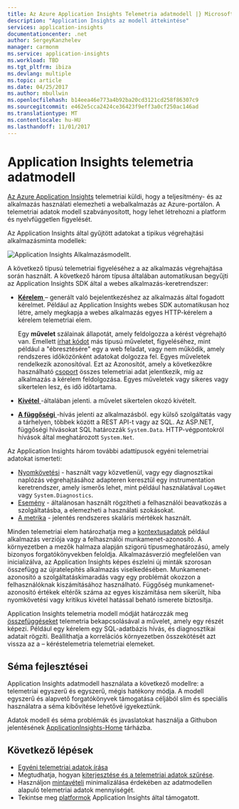 ```yaml
---
title: Az Azure Application Insights Telemetria adatmodell |} Microsoft Docs
description: "Application Insights az modell áttekintése"
services: application-insights
documentationcenter: .net
author: SergeyKanzhelev
manager: carmonm
ms.service: application-insights
ms.workload: TBD
ms.tgt_pltfrm: ibiza
ms.devlang: multiple
ms.topic: article
ms.date: 04/25/2017
ms.author: mbullwin
ms.openlocfilehash: b14eea46e773a4b92ba20cd3121cd258f86307c9
ms.sourcegitcommit: e462e5cca2424ce36423f9eff3a0cf250ac146ad
ms.translationtype: MT
ms.contentlocale: hu-HU
ms.lasthandoff: 11/01/2017
---
```

# <a name="application-insights-telemetry-data-model"></a>Application Insights telemetria adatmodell

[Az Azure Application Insights](app-insights-overview.md) telemetriai küldi, hogy a teljesítmény- és az alkalmazás használati elemezheti a webalkalmazás az Azure-portálon. A telemetriai adatok modell szabványosított, hogy lehet létrehozni a platform és nyelvfüggetlen figyelését. 

Az Application Insights által gyűjtött adatokat a tipikus végrehajtási alkalmazásminta modellek:

![Application Insights Alkalmazásmodellt.](./media/application-insights-data-model/application-insights-data-model.png)

A következő típusú telemetriai figyeléséhez a az alkalmazás végrehajtása során használt. A következő három típusa általában automatikusan begyűjti az Application Insights SDK által a webes alkalmazás-keretrendszer:

* [**Kérelem** ](application-insights-data-model-request-telemetry.md) – generált való bejelentkezéshez az alkalmazás által fogadott kérelmet. Például az Application Insights webes SDK automatikusan hoz létre, amely megkapja a webes alkalmazás egyes HTTP-kérelem a kérelem telemetriai elem. 

    Egy **művelet** szálainak állapotát, amely feldolgozza a kérést végrehajtó van. Emellett [írhat kódot](app-insights-api-custom-events-metrics.md#trackrequest) más típusú műveletet, figyeléséhez, mint például a "ébresztésére" egy a web feladat, vagy nem működik, amely rendszeres időközönként adatokat dolgozza fel.  Egyes műveletek rendelkezik azonosítóval. Ezt az Azonosítót, amely a következőkre használható [csoport](application-insights-correlation.md) összes telemetriai adat jelentkezik, míg az alkalmazás a kérelem feldolgozása. Egyes műveletek vagy sikeres vagy sikertelen lesz, és idő időtartama.
* [**Kivétel** ](application-insights-data-model-exception-telemetry.md) -általában jelenti. a művelet sikertelen okozó kivételt.
* [**A függőségi** ](application-insights-data-model-dependency-telemetry.md) -hívás jelenti az alkalmazásból. egy külső szolgáltatás vagy a tárhelyen, többek között a REST API-t vagy az SQL. Az ASP.NET, függőségi hívásokat SQL határozzák `System.Data`. HTTP-végpontokról hívások által meghatározott `System.Net`. 

Az Application Insights három további adattípusok egyéni telemetriai adatokat ismerteti:

* [Nyomkövetési](application-insights-data-model-trace-telemetry.md) - használt vagy közvetlenül, vagy egy diagnosztikai naplózás végrehajtásához adapteren keresztül egy instrumentation keretrendszer, amely ismerős lehet, mint például használatával `Log4Net` vagy `System.Diagnostics`.
* [Esemény](application-insights-data-model-event-telemetry.md) - általánosan használt rögzítheti a felhasználói beavatkozás a szolgáltatásba, a elemezheti a használati szokásokat.
* [A metrika](application-insights-data-model-metric-telemetry.md) - jelentés rendszeres skaláris mértékek használt.

Minden telemetriai elem határozhatja meg a [kontextusadatok](application-insights-data-model-context.md) például alkalmazás verziója vagy a felhasználói munkamenet-azonosító. A környezetben a mezők halmaza alapján szigorú típusmeghatározású, amely bizonyos forgatókönyvekben feloldja. Alkalmazásverzió megfelelően van inicializálva, az Application Insights képes észlelni új minták szorosan összefügg az újratelepítés alkalmazás viselkedésében. Munkamenet-azonosító a szolgáltatáskimaradás vagy egy problémát okozzon a felhasználóknak kiszámításához használható. Függőség munkamenet-azonosító értékek eltérők száma az egyes kiszámítása nem sikerült, hiba nyomkövetési vagy kritikus kivétel hatással beható ismerete biztosítja.

Application Insights telemetria modell módját határozzák meg [összefüggéseket](application-insights-correlation.md) telemetria bekapcsolásával a művelet, amely egy részét képezi. Például egy kérelem egy SQL-adatbázis hívás, és diagnosztikai adatait rögzíti. Beállíthatja a korrelációs környezetben összekötését azt vissza az a – kéréstelemetria telemetriai elemeket.

## <a name="schema-improvements"></a>Séma fejlesztései

Application Insights adatmodell használata a következő modellre: a telemetriai egyszerű és egyszerű, mégis hatékony módja. A modell egyszerű és alapvető forgatókönyvek támogatása céljából slim és speciális használatra a séma kibővítése lehetővé igyekeztünk.

Adatok modell és séma problémák és javaslatokat használja a Githubon jelentésének [ApplicationInsights-Home](https://github.com/Microsoft/ApplicationInsights-Home/labels/schema) tárházba.

## <a name="next-steps"></a>Következő lépések

- [Egyéni telemetriai adatok írása](app-insights-api-custom-events-metrics.md)
- Megtudhatja, hogyan [kiterjesztése és a telemetriai adatok szűrése](app-insights-api-filtering-sampling.md).
- Használjon [mintavételi](app-insights-sampling.md) minimalizálása érdekében az adatmodellen alapuló telemetriai adatok mennyiségét.
- Tekintse meg [platformok](app-insights-platforms.md) Application Insights által támogatott.

